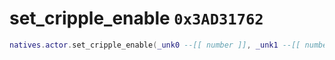 # set_cripple_enable `0x3AD31762`

```lua
natives.actor.set_cripple_enable(_unk0 --[[ number ]], _unk1 --[[ number ]])
```